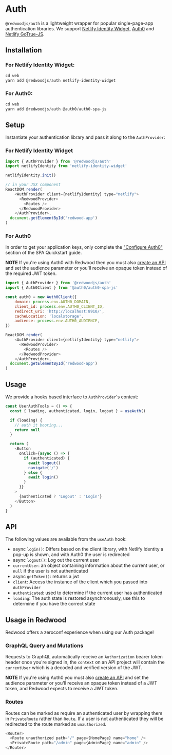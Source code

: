 # Auth

`@redwoodjs/auth` is a lightweight wrapper for popular single-page-app authentication libraries. We support [Netlify Identity Widget](https://github.com/netlify/netlify-identity-widget), [Auth0](https://github.com/auth0/auth0-spa-js) and [Netlify GoTrue-JS](https://github.com/netlify/gotrue-js).

## Installation

### For Netlify Identity Widget:
```js
cd web
yarn add @redwoodjs/auth netlify-identity-widget
```

### For Auth0:
```js
cd web
yarn add @redwoodjs/auth @auth0/auth0-spa-js
```

## Setup

Instantiate your authentication library and pass it along to the `AuthProvider`:

### For Netlify Identity Widget

```js
import { AuthProvider } from '@redwoodjs/auth'
import netlifyIdentity from 'netlify-identity-widget'

netlifyIdentity.init()

// in your JSX component
ReactDOM.render(
    <AuthProvider client={netlifyIdentity} type="netlify">
      <RedwoodProvider>
        <Routes />
      </RedwoodProvider>
    </AuthProvider>,
  document.getElementById('redwood-app')
)
```

### For Auth0

In order to get your application keys, only complete the ["Configure Auth0"](https://auth0.com/docs/quickstart/spa/react#get-your-application-keys) section of the SPA Quickstart guide.

**NOTE** If you're using Auth0 with Redwood then you must also [create an API](https://auth0.com/docs/quickstart/spa/react/02-calling-an-api#create-an-api) and set the audience parameter or you'll receive an opaque token instead of the required JWT token.

```js
import { AuthProvider } from '@redwoodjs/auth'
import { Auth0Client } from '@auth0/auth0-spa-js'

const auth0 = new Auth0Client({
    domain: process.env.AUTH0_DOMAIN,
    client_id: process.env.AUTH0_CLIENT_ID,
    redirect_uri: 'http://localhost:8910/',
    cacheLocation: 'localstorage',
    audience: process.env.AUTH0_AUDIENCE,
})

ReactDOM.render(
    <AuthProvider client={netlifyIdentity} type="netlify">
      <RedwoodProvider>
        <Routes />
      </RedwoodProvider>
    </AuthProvider>,
  document.getElementById('redwood-app')
)
```

## Usage

We provide a hooks based interface to `AuthProvider`'s context:

```js
const UserAuthTools = () => {
  const { loading, authenticated, login, logout } = useAuth()

  if (loading) {
    // auth it booting...
    return null
  }

  return (
    <Button
      onClick={async () => {
        if (authenticated) {
          await logout()
          navigate('/')
        } else {
          await login()
        }
      }}
    >
      {authenticated ? 'Logout' : 'Login'}
    </Button>
  )
}
```

## API

The following values are available from the `useAuth` hook:

* async `login()`: Differs based on the client library, with Netlify Identity a pop-up is shown, and with Auth0 the user is redirected
* async `logout()`: Log out the current user
* `currentUser`: an object containing information about the current user, or `null` if the user is not authenticated
* async `getToken()`: returns a jwt
* `client`: Access the instance of the client which you passed into `AuthProvider`
* `authenticated`: used to determine if the current user has authenticated
* `loading`: The auth state is restored asynchronously, use this to determine if you have the correct state

## Usage in Redwood

Redwood offers a zeroconf experience when using our Auth package!

### GraphQL Query and Mutations

Requests to GraphQL automatically receive an `Authorization` bearer token header once you're signed in, the `context` on an API project will contain the `currentUser` which is a decoded and verified version of the JWT.

**NOTE** If you're using Auth0 you must also [create an API](https://auth0.com/docs/quickstart/spa/react/02-calling-an-api#create-an-api) and set the audience parameter or you'll receive an opaque token instead of a JWT token, and Redwood expects to receive a JWT token.

### Routes

Routes can be marked as require an authenticated user by wrapping them in `PrivateRoute` rather than `Route`. If a user is not authenticated they will be redirected to the route marked as `unauthorized`.

```js
<Router>
  <Route unauthorized path="/" page={HomePage} name="home" />
  <PrivateRoute path="/admin" page={AdminPage} name="admin" />
</Router>
```
